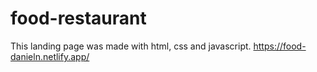 # food-restaurant
This landing page was made with html, css and javascript.
https://food-danieln.netlify.app/
